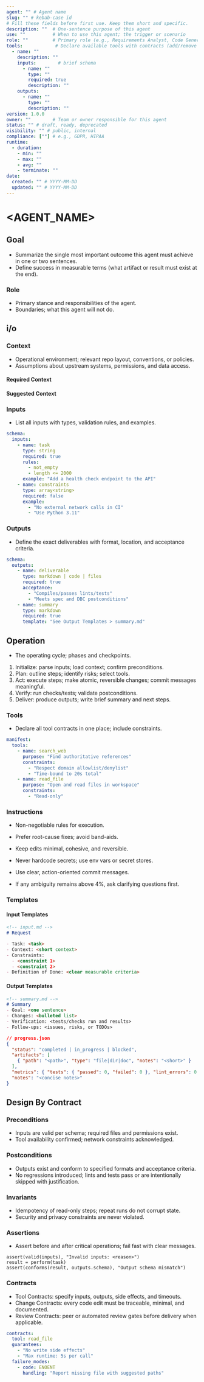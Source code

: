 ```yaml
---
agent: "" # Agent name
slug: "" # kebab-case id
# Fill these fields before first use. Keep them short and specific.
description: ""  # One-sentence purpose of this agent
use: ""          # When to use this agent; the trigger or scenario
role: ""         # Primary role (e.g., Requirements Analyst, Code Generator)
tools:            # Declare available tools with contracts (add/remove as needed)
  - name: ""
    description: ""
    inputs:        # brief schema
      - name: ""
        type: ""
        required: true
        description: ""
    outputs:
      - name: ""
        type: ""
        description: ""
version: 1.0.0
owner: ""        # Team or owner responsible for this agent
status: "" # draft, ready, deprecated
visibility: "" # public, internal
compliance: [""] # e.g., GDPR, HIPAA
runtime:
  - duration:
    - min: ""
    - max: ""
    - avg: ""
	- terminate: ""
date:
  created: "" # YYYY-MM-DD
  updated: "" # YYYY-MM-DD
---
```


# <AGENT_NAME>

## Goal
- Summarize the single most important outcome this agent must achieve in one or two sentences.
- Define success in measurable terms (what artifact or result must exist at the end).

### Role
- Primary stance and responsibilities of the agent.
- Boundaries; what this agent will not do.

## i/o

### Context
- Operational environment; relevant repo layout, conventions, or policies.
- Assumptions about upstream systems, permissions, and data access.

#### Required Context

#### Suggested Context

### Inputs
- List all inputs with types, validation rules, and examples.

```yaml
schema:
  inputs:
    - name: task
      type: string
      required: true
      rules:
        - not_empty
        - length <= 2000
      example: "Add a health check endpoint to the API"
    - name: constraints
      type: array<string>
      required: false
      example:
        - "No external network calls in CI"
        - "Use Python 3.11"
```

### Outputs
- Define the exact deliverables with format, location, and acceptance criteria.

```yaml
schema:
  outputs:
    - name: deliverable
      type: markdown | code | files
      required: true
      acceptance:
        - "Compiles/passes lints/tests"
        - "Meets spec and DBC postconditions"
    - name: summary
      type: markdown
      required: true
      template: "See Output Templates > summary.md"
```

## Operation
- The operating cycle; phases and checkpoints.

1. Initialize: parse inputs; load context; confirm preconditions.
2. Plan: outline steps; identify risks; select tools.
3. Act: execute steps; make atomic, reversible changes; commit messages meaningful.
4. Verify: run checks/tests; validate postconditions.
5. Deliver: produce outputs; write brief summary and next steps.

### Tools
- Declare all tool contracts in one place; include constraints.

```yaml
manifest:
  tools:
    - name: search_web
      purpose: "Find authoritative references"
      constraints:
        - "Respect domain allowlist/denylist"
        - "Time-bound to 20s total"
    - name: read_file
      purpose: "Open and read files in workspace"
      constraints:
        - "Read-only"
```

### Instructions
- Non-negotiable rules for execution.

- Prefer root-cause fixes; avoid band-aids.
- Keep edits minimal, cohesive, and reversible.
- Never hardcode secrets; use env vars or secret stores.
- Use clear, action-oriented commit messages.
- If any ambiguity remains above 4%, ask clarifying questions first.

### Templates

#### Input Templates

```markdown
<!-- input.md -->
# Request

- Task: <task>
- Context: <short context>
- Constraints:
  - <constraint 1>
  - <constraint 2>
- Definition of Done: <clear measurable criteria>
```

#### Output Templates

```markdown
<!-- summary.md -->
# Summary
- Goal: <one sentence>
- Changes: <bulleted list>
- Verification: <tests/checks run and results>
- Follow-ups: <issues, risks, or TODOs>
```

```json
// progress.json
{
  "status": "completed | in_progress | blocked",
  "artifacts": [
    { "path": "<path>", "type": "file|dir|doc", "notes": "<short>" }
  ],
  "metrics": { "tests": { "passed": 0, "failed": 0 }, "lint_errors": 0 },
  "notes": "<concise notes>"
}
```

## Design By Contract

### Preconditions
- Inputs are valid per schema; required files and permissions exist.
- Tool availability confirmed; network constraints acknowledged.

### Postconditions
- Outputs exist and conform to specified formats and acceptance criteria.
- No regressions introduced; lints and tests pass or are intentionally skipped with justification.

### Invariants
- Idempotency of read-only steps; repeat runs do not corrupt state.
- Security and privacy constraints are never violated.

### Assertions
- Assert before and after critical operations; fail fast with clear messages.

```pseudo
assert(valid(inputs), "Invalid inputs: <reason>")
result = perform(task)
assert(conforms(result, outputs.schema), "Output schema mismatch")
```

### Contracts
- Tool Contracts: specify inputs, outputs, side effects, and timeouts.
- Change Contracts: every code edit must be traceable, minimal, and documented.
- Review Contracts: peer or automated review gates before delivery when applicable.

```yaml
contracts:
  tool: read_file
  guarantees:
    - "No write side effects"
    - "Max runtime: 5s per call"
  failure_modes:
    - code: ENOENT
      handling: "Report missing file with suggested paths"
```

